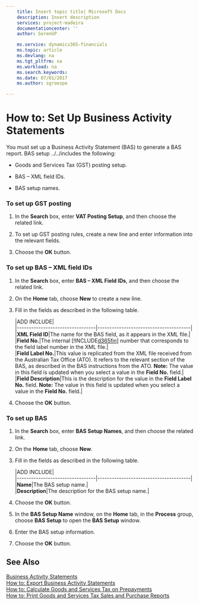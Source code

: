```yaml
---
    title: Insert topic title| Microsoft Docs
    description: Insert description
    services: project-madeira
    documentationcenter: ''
    author: SorenGP

    ms.service: dynamics365-financials
    ms.topic: article
    ms.devlang: na
    ms.tgt_pltfrm: na
    ms.workload: na
    ms.search.keywords:
    ms.date: 07/01/2017
    ms.author: sgroespe

---
```

# How to: Set Up Business Activity Statements
You must set up a Business Activity Statement \(BAS\) to generate a BAS report. BAS setup ../../includes the following:  
  
-   Goods and Services Tax \(GST\) posting setup.  
  
-   BAS – XML field IDs.  
  
-   BAS setup names.  
  
### To set up GST posting  
  
1.  In the **Search** box, enter **VAT Posting Setup**, and then choose the related link.  
  
2.  To set up GST posting rules, create a new line and enter information into the relevant fields.  
  
3.  Choose the **OK** button.  
  
### To set up BAS – XML field IDs  
  
1.  In the **Search** box, enter **BAS – XML Field IDs**, and then choose the related link.  
  
2.  On the **Home** tab, choose **New** to create a new line.  
  
3.  Fill in the fields as described in the following table.  
  
    |ADD INCLUDE<!--[!INCLUDE[bp_tablefield](../../includes/bp_tabledescription_md.md)]-->|  
    |---------------------------------|---------------------------------------|  
    |**XML Field ID**|The name for the BAS field, as it appears in the XML file.|  
    |**Field No.**|The internal [!INCLUDE[d365fin](../../includes/d365fin_md.md)] number that corresponds to the field label number in the XML file.|  
    |**Field Label No.**|This value is replicated from the XML file received from the Australian Tax Office \(ATO\). It refers to the relevant section of the BAS, as described in the BAS instructions from the ATO. **Note:**  The value in this field is updated when you select a value in the **Field No.** field.|  
    |**Field Description**|This is the description for the value in the **Field Label No.** field. **Note:**  The value in this field is updated when you select a value in the **Field No.** field.|  
  
4.  Choose the **OK** button.  
  
### To set up BAS  
  
1.  In the **Search** box, enter **BAS Setup Names**, and then choose the related link.  
  
2.  On the **Home** tab, choose **New**.  
  
3.  Fill in the fields as described in the following table.  
  
    |ADD INCLUDE<!--[!INCLUDE[bp_tablefield](../../includes/bp_tabledescription_md.md)]-->|  
    |---------------------------------|---------------------------------------|  
    |**Name**|The BAS setup name.|  
    |**Description**|The description for the BAS setup name.|  
  
4.  Choose the **OK** button.  
  
5.  In the **BAS Setup Name** window, on the **Home** tab, in the **Process** group, choose **BAS Setup** to open the **BAS Setup** window.  
  
6.  Enter the BAS setup information.  
  
7.  Choose the **OK** button.  
  
## See Also  
 [Business Activity Statements](business-activity-statements.md)   
 [How to: Export Business Activity Statements](how-to-export-business-activity-statements.md)   
 [How to: Calculate Goods and Services Tax on Prepayments](how-to-calculate-goods-and-services-tax-on-prepayments.md)   
 [How to: Print Goods and Services Tax Sales and Purchase Reports](how-to-print-goods-and-services-tax-sales-and-purchase-reports.md)